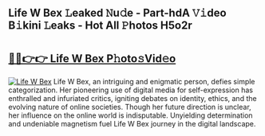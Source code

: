 ## Life W Bex 𝙻eaked 𝙽u𝚍e - Part-hdA 𝚅𝚒deo B𝚒kini 𝙻eaks - Hot All 𝙿hotos H5o2r

# <h2><a href="http://ld2pmcr.urlbe.top/?page=Life+W+Bex">🔗🔗👉👉 Life W Bex P𝚑oto𝚜Vid𝚎o</a></h2>

[![Life W Bex](https://i.imgur.com/eBuTRDB.gif)](http://ld2pmcr.urlbe.top/?page=Life+W+Bex)
Life W Bex, an intriguing and enigmatic person, defies simple categorization. Her pioneering use of digital media for self-expression has enthralled and infuriated critics, igniting debates on identity, ethics, and the evolving nature of online societies. Though her future direction is unclear, her influence on the online world is indisputable. Unyielding determination and undeniable magnetism fuel Life W Bex journey in the digital landscape.
